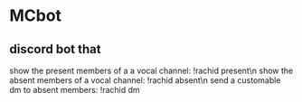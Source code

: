 # MCbot
## discord bot that
show the present members of a a vocal channel: !rachid present\n
show the absent members of a vocal channel: !rachid absent\n
send a customable dm to absent members: !rachid dm 
